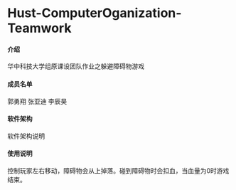 # Hust-ComputerOganization-Teamwork

#### 介绍
华中科技大学组原课设团队作业之躲避障碍物游戏

#### 成员名单
郭勇翔 张亚迪 李辰昊

#### 软件架构
软件架构说明

#### 使用说明
控制玩家左右移动，障碍物会从上掉落。碰到障碍物时会扣血，当血量为0时游戏结束。


